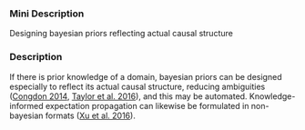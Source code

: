 ### Mini Description

Designing bayesian priors reflecting actual causal structure

### Description

If there is prior knowledge of a domain, bayesian priors can be designed especially to reflect its actual causal structure, reducing ambiguities ([Congdon 2014](http://www.wiley.com/WileyCDA/WileyTitle/productCd-1119951518.html), [Taylor et al. 2016](https://intelligence.org/files/AlignmentMachineLearning.pdf)), and this may be automated. Knowledge-informed expectation propagation can likewise be formulated in non-bayesian formats ([Xu et al. 2016](https://arxiv.org/pdf/1605.05110v1)).
